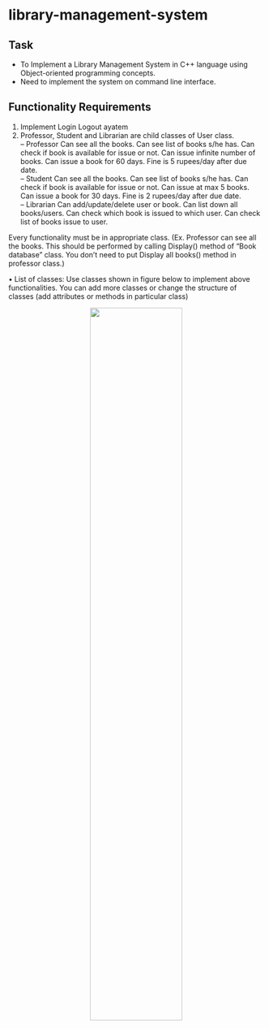 # library-management-system

## Task
- To Implement a Library Management System in C++ language using Object-oriented programming concepts. 
- Need to implement the system on command line interface.  

## Functionality Requirements
1. Implement Login Logout ayatem
2. Professor, Student and Librarian are child classes of User class.  
– Professor Can see all the books. Can see list of books s/he has. Can check if book is available for issue or not. Can issue infinite number of books. Can issue a book for 60 days. Fine is 5 rupees/day after due date.  
– Student Can see all the books. Can see list of books s/he has. Can check if book is available for issue or not. Can issue at max 5 books. Can issue a book for 30 days. Fine is 2 rupees/day after due date.  
– Librarian Can add/update/delete user or book. Can list down all books/users. Can check which book is issued to which user. Can check list of books issue to user.  

Every functionality must be in appropriate class. (Ex. Professor can see all the books. This should be performed by calling Display() method of “Book database” class. You don’t need to put Display all books() method in professor class.)

• List of classes: Use classes shown in figure below to implement above functionalities. You can add more classes or change the structure of classes (add attributes or methods in particular class)  
<p align="center">
    <img src = "https://user-images.githubusercontent.com/68417985/160256127-18de6fb2-ae71-4995-b248-d5e9e336af98.png" width=60% />
</p>
